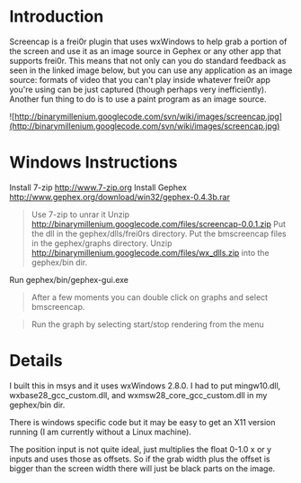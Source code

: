 # Introduction #

Screencap is a frei0r plugin that uses wxWindows to help grab a portion of the screen and use it as an image source in Gephex or any other app that supports frei0r.  This means that not only can you do standard feedback as seen in the linked image below, but you can use any application as an image source: formats of video that you can't play inside whatever frei0r app you're using can be just captured (though perhaps very inefficiently).  Another fun thing to do is to use a paint program as an image source.

![http://binarymillenium.googlecode.com/svn/wiki/images/screencap.jpg](http://binarymillenium.googlecode.com/svn/wiki/images/screencap.jpg)

# Windows Instructions #

Install 7-zip http://www.7-zip.org
Install Gephex http://www.gephex.org/download/win32/gephex-0.4.3b.rar
> Use 7-zip to unrar it
Unzip http://binarymillenium.googlecode.com/files/screencap-0.0.1.zip
> Put the dll in the gephex/dlls/frei0rs directory.
> Put the bmscreencap files in the gephex/graphs directory.
Unzip http://binarymillenium.googlecode.com/files/wx_dlls.zip into the gephex/bin dir.

Run gephex/bin/gephex-gui.exe
> After a few moments you can double click on graphs and select bmscreencap.

> Run the graph by selecting start/stop rendering from the menu


# Details #


I built this in msys and it uses wxWindows 2.8.0.  I had to put mingw10.dll, wxbase28\_gcc\_custom.dll, and wxmsw28\_core\_gcc\_custom.dll in my gephex/bin dir.

There is windows specific code but it may be easy to get an X11 version running (I am currently without a Linux machine).


The position input is not quite ideal, just multiplies the float 0-1.0 x or y inputs and uses those as offsets.  So if the grab width plus the offset is bigger than the screen width there will just be black parts on the image.